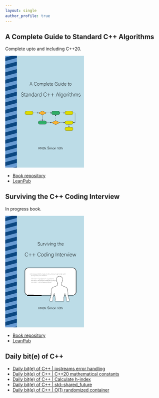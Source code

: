 ```yaml
---
layout: single
author_profile: true
---
```


## A Complete Guide to Standard C++ Algorithms

Complete upto and including C++20.

[<img src="assets/images/book_algorithms_cover.png" width="50%">](https://leanpub.com/cpp-algorithms-guide)

- [Book repository](https://github.com/HappyCerberus/book-cpp-algorithms)
- [LeanPub](https://leanpub.com/cpp-algorithms-guide)

## Surviving the C++ Coding Interview

In progress book.

[<img src="assets/images/book_coding_interview_cover.png" width="50%">](https://leanpub.com/cpp-coding-interview)

- [Book repository](https://leanpub.com/cpp-coding-interview)
- [LeanPub](https://leanpub.com/cpp-coding-interview)

## Daily bit(e) of C++

<ul>
<!-- SUBSTACK:START --><li><a href="https://simontoth.substack.com/p/daily-bite-of-c-iostreams-error-handling">Daily bit&lpar;e&rpar; of C++ | iostreams error handling</a></li><li><a href="https://simontoth.substack.com/p/daily-bite-of-c-c20-mathematical">Daily bit&lpar;e&rpar; of C++ | C++20 mathematical constants</a></li><li><a href="https://simontoth.substack.com/p/daily-bite-of-c-calculate-h-index">Daily bit&lpar;e&rpar; of C++ | Calculate h-index</a></li><li><a href="https://simontoth.substack.com/p/daily-bite-of-c-stdshared_future">Daily bit&lpar;e&rpar; of C++ | std::shared_future</a></li><li><a href="https://simontoth.substack.com/p/daily-bite-of-c-o1-randomized-container">Daily bit&lpar;e&rpar; of C++ | O&lpar;1&rpar; randomized container</a></li><!-- SUBSTACK:END -->
</ul>